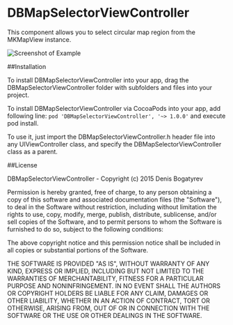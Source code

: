 # DBMapSelectorViewController

This component allows you to select circular map region from the MKMapView instance.

![Screenshot of Example](https://github.com/d0ping/DBMapSelectorViewController/blob/develop/Example/Resources/Screenshot.jpg)

##Installation

To install DBMapSelectorViewController into your app, drag the DBMapSelectorViewController folder with subfolders and files into your project. 

To install DBMapSelectorViewController via CocoaPods into your app, add following line:
`pod 'DBMapSelectorViewController', '~> 1.0.0'`
and execute pod install.

To use it, just import the DBMapSelectorViewController.h header file into any UIViewController class, and specify the DBMapSelectorViewController class as a parent.


##License

DBMapSelectorViewController - Copyright (c) 2015 Denis Bogatyrev

Permission is hereby granted, free of charge, to any person obtaining a copy of this software and associated documentation files (the "Software"), to deal in the Software without restriction, including without limitation the rights to use, copy, modify, merge, publish, distribute, sublicense, and/or sell copies of the Software, and to permit persons to whom the Software is furnished to do so, subject to the following conditions:

The above copyright notice and this permission notice shall be included in all copies or substantial portions of the Software.

THE SOFTWARE IS PROVIDED "AS IS", WITHOUT WARRANTY OF ANY KIND, EXPRESS OR IMPLIED, INCLUDING BUT NOT LIMITED TO THE WARRANTIES OF MERCHANTABILITY, FITNESS FOR A PARTICULAR PURPOSE AND NONINFRINGEMENT. IN NO EVENT SHALL THE AUTHORS OR COPYRIGHT HOLDERS BE LIABLE FOR ANY CLAIM, DAMAGES OR OTHER LIABILITY, WHETHER IN AN ACTION OF CONTRACT, TORT OR OTHERWISE, ARISING FROM, OUT OF OR IN CONNECTION WITH THE SOFTWARE OR THE USE OR OTHER DEALINGS IN THE SOFTWARE.